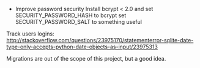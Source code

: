 
* Improve password security
    Install bcrypt < 2.0 and set SECURITY_PASSWORD_HASH to bcrypt
    set SECURITY_PASSWORD_SALT to something useful

Track users logins: http://stackoverflow.com/questions/23975170/statementerror-sqlite-date-type-only-accepts-python-date-objects-as-input/23975313

Migrations are out of the scope of this project, but a good idea.
